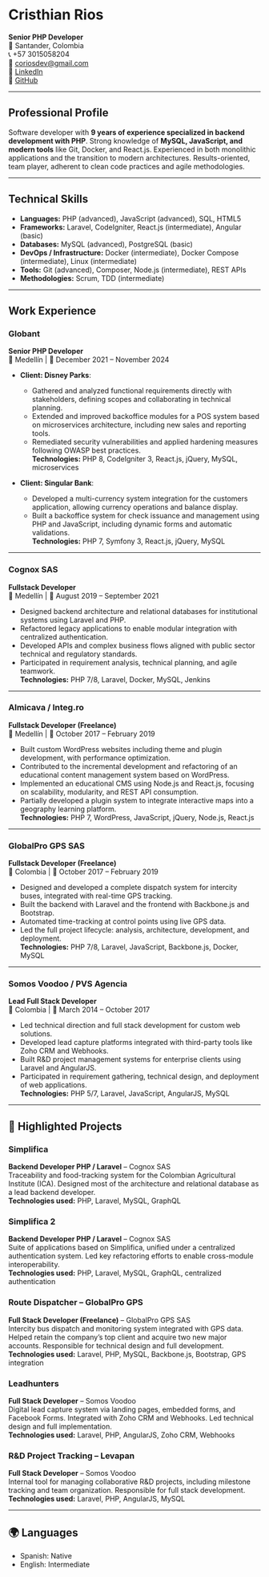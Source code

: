 # Cristhian Rios

**Senior PHP Developer**  
📍 Santander, Colombia  
📞 +57 3015058204  
📧 [coriosdev@gmail.com](mailto:coriosdev@gmail.com)  
🔗 [LinkedIn](https://www.linkedin.com/in/coriosdev)  
🔗 [GitHub](https://github.com/coriosdev)

---

## Professional Profile

Software developer with **9 years of experience specialized in backend development with PHP**. Strong knowledge of **MySQL, JavaScript, and modern tools** like Git, Docker, and React.js. Experienced in both monolithic applications and the transition to modern architectures. Results-oriented, team player, adherent to clean code practices and agile methodologies.

---

## Technical Skills

- **Languages:** PHP (advanced), JavaScript (advanced), SQL, HTML5
- **Frameworks:** Laravel, CodeIgniter, React.js (intermediate), Angular (basic)
- **Databases:** MySQL (advanced), PostgreSQL (basic)
- **DevOps / Infrastructure:** Docker (intermediate), Docker Compose (intermediate), Linux (intermediate)
- **Tools:** Git (advanced), Composer, Node.js (intermediate), REST APIs
- **Methodologies:** Scrum, TDD (intermediate)

---

## Work Experience

### Globant

**Senior PHP Developer**  
📍 Medellín | 📆 December 2021 – November 2024

- **Client: Disney Parks**:

  - Gathered and analyzed functional requirements directly with stakeholders, defining scopes and collaborating in technical planning.
  - Extended and improved backoffice modules for a POS system based on microservices architecture, including new sales and reporting tools.
  - Remediated security vulnerabilities and applied hardening measures following OWASP best practices.  
    **Technologies:** PHP 8, CodeIgniter 3, React.js, jQuery, MySQL, microservices

- **Client: Singular Bank**:

  - Developed a multi-currency system integration for the customers application, allowing currency operations and balance display.
  - Built a backoffice system for check issuance and management using PHP and JavaScript, including dynamic forms and automatic validations.  
    **Technologies:** PHP 7, Symfony 3, React.js, jQuery, MySQL

---

### Cognox SAS

**Fullstack Developer**  
📍 Medellín | 📆 August 2019 – September 2021

- Designed backend architecture and relational databases for institutional systems using Laravel and PHP.
- Refactored legacy applications to enable modular integration with centralized authentication.
- Developed APIs and complex business flows aligned with public sector technical and regulatory standards.
- Participated in requirement analysis, technical planning, and agile teamwork.  
  **Technologies:** PHP 7/8, Laravel, Docker, MySQL, Jenkins

---

### Almicava / Integ.ro

**Fullstack Developer (Freelance)**  
📍 Medellín | 📆 October 2017 – February 2019

- Built custom WordPress websites including theme and plugin development, with performance optimization.
- Contributed to the incremental development and refactoring of an educational content management system based on WordPress.
- Implemented an educational CMS using Node.js and React.js, focusing on scalability, modularity, and REST API consumption.
- Partially developed a plugin system to integrate interactive maps into a geography learning platform.  
  **Technologies:** PHP 7, WordPress, JavaScript, jQuery, Node.js, React.js

---

### GlobalPro GPS SAS

**Fullstack Developer (Freelance)**  
📍 Colombia | 📆 October 2017 – February 2019

- Designed and developed a complete dispatch system for intercity buses, integrated with real-time GPS tracking.
- Built the backend with Laravel and the frontend with Backbone.js and Bootstrap.
- Automated time-tracking at control points using live GPS data.
- Led the full project lifecycle: analysis, architecture, development, and deployment.  
  **Technologies:** PHP 7/8, Laravel, JavaScript, Backbone.js, Docker, MySQL

---

### Somos Voodoo / PVS Agencia

**Lead Full Stack Developer**  
📍 Colombia | 📆 March 2014 – October 2017

- Led technical direction and full stack development for custom web solutions.
- Developed lead capture platforms integrated with third-party tools like Zoho CRM and Webhooks.
- Built R&D project management systems for enterprise clients using Laravel and AngularJS.
- Participated in requirement gathering, technical design, and deployment of web applications.  
  **Technologies:** PHP 5/7, Laravel, JavaScript, AngularJS, MySQL

---

## 🚀 Highlighted Projects

### Simplifica

**Backend Developer PHP / Laravel** – Cognox SAS  
Traceability and food-tracking system for the Colombian Agricultural Institute (ICA). Designed most of the architecture and relational database as a lead backend developer.  
**Technologies used:** PHP, Laravel, MySQL, GraphQL

### Simplifica 2

**Backend Developer PHP / Laravel** – Cognox SAS  
Suite of applications based on Simplifica, unified under a centralized authentication system. Led key refactoring efforts to enable cross-module interoperability.  
**Technologies used:** PHP, Laravel, MySQL, GraphQL, centralized authentication

### Route Dispatcher – GlobalPro GPS

**Full Stack Developer (Freelance)** – GlobalPro GPS SAS  
Intercity bus dispatch and monitoring system integrated with GPS data. Helped retain the company’s top client and acquire two new major accounts. Responsible for technical design and full development.  
**Technologies used:** Laravel, PHP, MySQL, Backbone.js, Bootstrap, GPS integration

### Leadhunters

**Full Stack Developer** – Somos Voodoo  
Digital lead capture system via landing pages, embedded forms, and Facebook Forms. Integrated with Zoho CRM and Webhooks. Led technical design and full implementation.  
**Technologies used:** Laravel, PHP, AngularJS, Zoho CRM, Webhooks

### R&D Project Tracking – Levapan

**Full Stack Developer** – Somos Voodoo  
Internal tool for managing collaborative R&D projects, including milestone tracking and team organization. Responsible for full stack development.  
**Technologies used:** Laravel, PHP, AngularJS, MySQL

---

## 🌍 Languages

- Spanish: Native
- English: Intermediate
